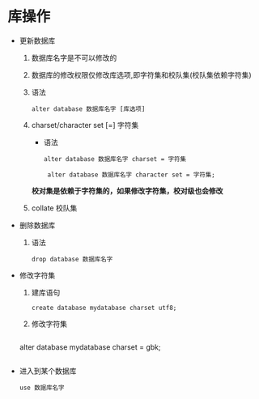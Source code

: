 # 库操作

- 更新数据库

  1. 数据库名字是不可以修改的

  2. 数据库的修改权限仅修改库选项,即字符集和校队集(校队集依赖字符集)

  3. 语法

     ```mysql
     alter database 数据库名字 [库选项]
     ```

  4. charset/character set [=] 字符集

     - 语法

       ```my
       alter database 数据库名字 charset = 字符集
       
        alter database 数据库名字 character set = 字符集;
       ```

       

     **校对集是依赖于字符集的，如果修改字符集，校对级也会修改**

  5. collate 校队集

- 删除数据库

  1. 语法

     ```mysql
     drop database 数据库名字
     ```

- 修改字符集

  1. 建库语句

     ```mysql
     create database mydatabase charset utf8;
     ```

  3. 修改字符集

     ```my
   alter database mydatabase charset = gbk;
     ```

- 进入到某个数据库

  ```mysql
  use 数据库名字
  ```

  